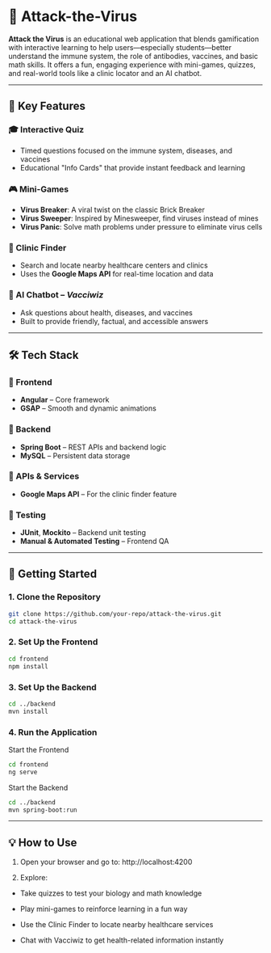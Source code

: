 # 🦠 Attack-the-Virus

**Attack the Virus** is an educational web application that blends gamification with interactive learning to help users—especially students—better understand the immune system, the role of antibodies, vaccines, and basic math skills. It offers a fun, engaging experience with mini-games, quizzes, and real-world tools like a clinic locator and an AI chatbot.

---

## 🌟 Key Features

### 🎓 Interactive Quiz
- Timed questions focused on the immune system, diseases, and vaccines
- Educational "Info Cards" that provide instant feedback and learning

### 🎮 Mini-Games
- **Virus Breaker**: A viral twist on the classic Brick Breaker
- **Virus Sweeper**: Inspired by Minesweeper, find viruses instead of mines
- **Virus Panic**: Solve math problems under pressure to eliminate virus cells

### 🏥 Clinic Finder
- Search and locate nearby healthcare centers and clinics
- Uses the **Google Maps API** for real-time location and data

### 🤖 AI Chatbot – *Vacciwiz*
- Ask questions about health, diseases, and vaccines
- Built to provide friendly, factual, and accessible answers

---

## 🛠 Tech Stack

### 🔹 Frontend
- **Angular** – Core framework
- **GSAP** – Smooth and dynamic animations

### 🔹 Backend
- **Spring Boot** – REST APIs and backend logic
- **MySQL** – Persistent data storage

### 🔹 APIs & Services
- **Google Maps API** – For the clinic finder feature

### 🔹 Testing
- **JUnit**, **Mockito** – Backend unit testing
- **Manual & Automated Testing** – Frontend QA

---

## 🚀 Getting Started

### 1. Clone the Repository
```bash
git clone https://github.com/your-repo/attack-the-virus.git
cd attack-the-virus
```

### 2. Set Up the Frontend
```bash
cd frontend
npm install
```

### 3. Set Up the Backend
```bash
cd ../backend
mvn install
```
### 4. Run the Application
Start the Frontend
```bash
cd frontend
ng serve
```

Start the Backend
```bash
cd ../backend
mvn spring-boot:run
```

---

## 💡 How to Use
1. Open your browser and go to: http://localhost:4200

2. Explore:

- Take quizzes to test your biology and math knowledge

- Play mini-games to reinforce learning in a fun way

- Use the Clinic Finder to locate nearby healthcare services

- Chat with Vacciwiz to get health-related information instantly







